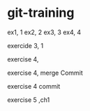 # git-training
ex1, 1
ex2, 2
ex3, 3
ex4, 4

exercide 3, 1

exercise 4, 

exercise 4, merge Commit

exercise 4 commit 

exercise 5 ,ch1

